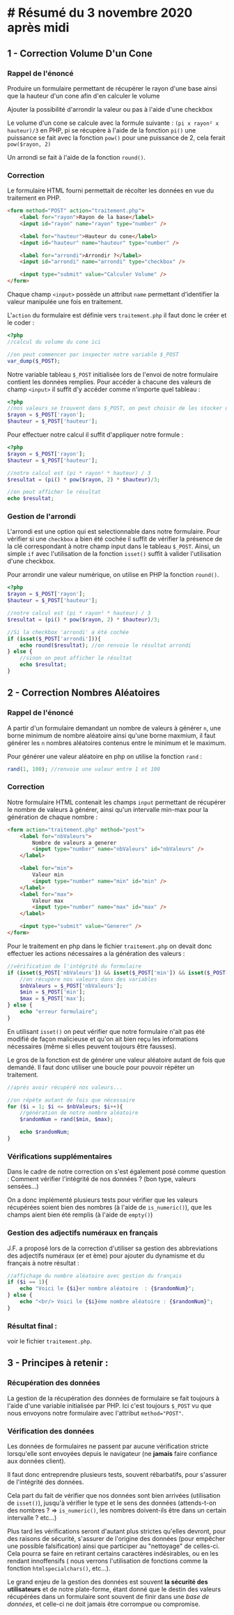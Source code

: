 # # Résumé du 3 novembre 2020 après midi

## 1 - Correction Volume D'un Cone

### Rappel de l'énoncé

Produire un formulaire permettant de récupérer le rayon d'une base ainsi que la hauteur d'un cone afin d'en calculer le volume

Ajouter la possibilité d'arrondir la valeur ou pas à l'aide d'une checkbox

Le volume d'un cone se calcule avec la formule suivante :
`(pi x rayon² x hauteur)/3`
en PHP, pi se récupère à l'aide de la fonction `pi()`
une puissance se fait avec la fonction `pow()`
pour une puissance de 2, cela ferait `pow($rayon, 2)`

Un arrondi se fait à l'aide de la fonction `round()`.

### Correction

Le formulaire HTML fourni permettait de récolter les données en vue du traitement en PHP.

```html
<form method="POST" action="traitement.php">
    <label for="rayon">Rayon de la base</label>
    <input id="rayon" name="rayon" type="number" />

    <label for="hauteur">Hauteur du cone</label>
    <input id="hauteur" name="hauteur" type="number" />

    <label for="arrondi">Arrondir ?</label>
    <input id="arrondi" name="arrondi" type="checkbox" />

    <input type="submit" value="Calculer Volume" />
</form>
```

Chaque champ `<input>` possède un attribut `name` permettant d'identifier la valeur manipulée une fois en traitement.

L'`action` du formulaire est définie vers `traitement.php` il faut donc le créer et le coder :

```php
<?php
//calcul du volume du cone ici

//on peut commencer par inspecter notre variable $_POST
var_dump($_POST);
```

Notre variable tableau `$_POST` initialisée lors de l'envoi de notre formulaire contient les données remplies. Pour accéder à chacune des valeurs de champ `<input>` il suffit d'y accéder comme n'importe quel tableau :

```php
<?php
//nos valeurs se trouvent dans $_POST, on peut choisir de les stocker dans des variables plus lisibles
$rayon = $_POST['rayon'];
$hauteur = $_POST['hauteur'];
```

Pour effectuer notre calcul il suffit d'appliquer notre formule :

```php
<?php
$rayon = $_POST['rayon'];
$hauteur = $_POST['hauteur'];

//notre calcul est (pi * rayon² * hauteur) / 3
$resultat = (pi() * pow($rayon, 2) * $hauteur)/3;

//on peut afficher le résultat
echo $resultat;
```

### Gestion de l'arrondi

L'arrondi est une option qui est selectionnable dans notre formulaire.
Pour vérifier si une `checkbox` a bien été cochée il suffit de vérifier la présence de la clé correspondant à notre champ input dans le tableau `$_POST`.
Ainsi, un simple `if` avec l'utilisation de la fonction `isset()` suffit à valider l'utilisation d'une checkbox.

Pour arrondir une valeur numérique, on utilise en PHP la fonction `round()`.

```php
<?php
$rayon = $_POST['rayon'];
$hauteur = $_POST['hauteur'];

//notre calcul est (pi * rayon² * hauteur) / 3
$resultat = (pi() * pow($rayon, 2) * $hauteur)/3;

//Si la checkbox 'arrondi' a été cochée
if (isset($_POST['arrondi'])){
    echo round($resultat); //on renvoie le résultat arrondi
} else {
    //sinon on peut afficher le résultat
    echo $resultat;
}
```

## 2 - Correction Nombres Aléatoires

### Rappel de l'énoncé

A partir d'un formulaire demandant un nombre de valeurs à générer `n`, une borne minimum de nombre aléatoire ainsi qu'une borne maxmium, il faut générer les `n` nombres aléatoires contenus entre le minimum et le maximum.

Pour générer une valeur aléatoire en php on utilise la fonction `rand` :

```php
rand(1, 100); //renvoie une valeur entre 1 et 100
```

### Correction

Notre formulaire HTML contenait les champs `input` permettant de récupérer le nombre de valeurs à générer, ainsi qu'un intervalle min-max pour la génération de chaque nombre :

```html
<form action="traitement.php" method="post">
    <label for="nbValeurs">
        Nombre de valeurs a generer
        <input type="number" name="nbValeurs" id="nbValeurs" />
    </label>

    <label for="min">
        Valeur min
        <input type="number" name="min" id="min" />
    </label>
    <label for="max">
        Valeur max
        <input type="number" name="max" id="max" />
    </label>

    <input type="submit" value="Generer" />
</form>
```

Pour le traitement en php dans le fichier `traitement.php` on devait donc effectuer les actions nécessaires a la génération des valeurs :

```php
//vérification de l'intégrité du formulaire
if (isset($_POST['nbValeurs']) && isset($_POST['min']) && isset($_POST['max'])){
    //on récupère nos valeurs dans des variables
    $nbValeurs = $_POST['nbValeurs'];
    $min = $_POST['min'];
    $max = $_POST['max'];
} else {
    echo "erreur formulaire";
}
```

En utilisant `isset()` on peut vérifier que notre formulaire n'ait pas été modifié de façon malicieuse et qu'on ait bien reçu les informations nécessaires (même si elles peuvent toujours être fausses).

Le gros de la fonction est de générer une valeur aléatoire autant de fois que demandé.
Il faut donc utiliser une boucle pour pouvoir répéter un traitement.

```php
//après avoir récupéré nos valeurs...

//on répète autant de fois que nécessaire
for ($i = 1; $i <= $nbValeurs; $i++){
    //génération de notre nombre aléatoire
    $randomNum = rand($min, $max);

    echo $randomNum;
}
```

### Vérifications supplémentaires

Dans le cadre de notre correction on s'est également posé comme question : Comment vérifier l'intégrité de nos données ? (bon type, valeurs sensées...)

On a donc implémenté plusieurs tests pour vérifier que les valeurs récupérées soient bien des nombres (à l'aide de `is_numeric()`), que les champs aient bien été remplis (à l'aide de `empty()`)

### Gestion des adjectifs numéraux en français

J.F. a proposé lors de la correction d'utiliser sa gestion des abbreviations des adjectifs numéraux (er et ème) pour ajouter du dynamisme et du français à notre résultat :

```php
//affichage du nombre aléatoire avec gestion du français
if ($i == 1){
    echo "Voici le {$i}er nombre aléatoire  : {$randomNum}";
} else {
    echo "<br/> Voici le {$i}ème nombre aléatoire : {$randomNum}";
}
```

### Résultat final :

voir le fichier `traitement.php`.

## 3 - Principes à retenir :

### Récupération des données

La gestion de la récupération des données de formulaire se fait toujours à l'aide d'une variable initialisée par PHP. Ici c'est toujours `$_POST` vu que nous envoyons notre formulaire avec l'attribut `method="POST"`.

### Vérification des données

Les données de formulaires ne passent par aucune vérification stricte lorsqu'elle sont envoyées depuis le navigateur (ne **jamais** faire confiance aux données client).

Il faut donc entreprendre plusieurs tests, souvent rébarbatifs, pour s'assurer de l'intégrité des données.

Cela part du fait de vérifier que nos données sont bien arrivées (utilisation de `isset()`), jusqu'à vérifier le type et le sens des données (attends-t-on des nombres ? => `is_numeric()`, les nombres doivent-ils être dans un certain intervalle ? etc...)

Plus tard les vérifications seront d'autant plus strictes qu'elles devront, pour des raisons de sécurité, s'assurer de l'origine des données (pour empêcher une possible falsification) ainsi que participer au "nettoyage" de celles-ci. Cela pourra se faire en retirant certains caractères indésirables, ou en les rendant innoffensifs ( nous verrons l'utilisation de fonctions comme la fonction `htmlspecialchars()`, etc...).

Le grand enjeu de la gestion des données est souvent **la sécurité des utilisateurs** et de notre plate-forme, étant donné que le destin des valeurs récupérées dans un formulaire sont souvent de finir dans une _base de données_, et celle-ci ne doit jamais être corrompue ou compromise.
